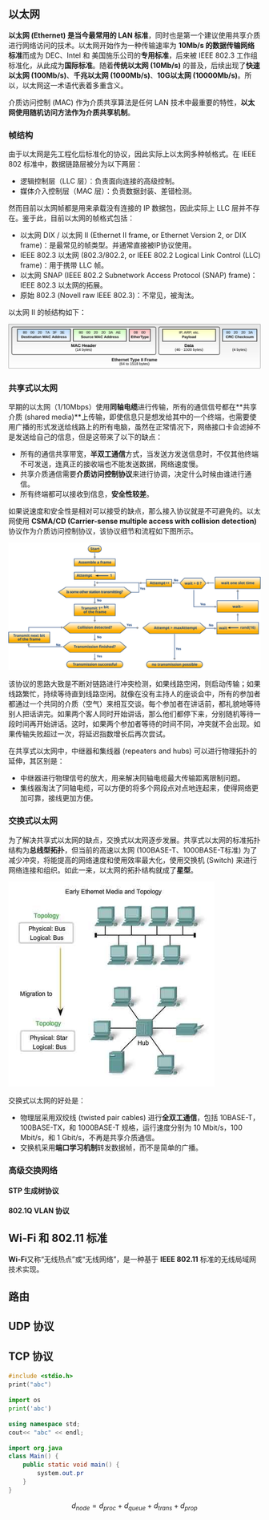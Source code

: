 ## 以太网

**以太网 (Ethernet) 是当今最常用的 LAN 标准**，同时也是第一个建议使用共享介质进行网络访问的技术。以太网开始作为一种传输速率为 **10Mb/s 的数据传输网络标准**而成为 DEC、Intel 和 美国施乐公司的**专用标准**，后来被 IEEE 802.3 工作组标准化，从此成为**国际标准**。随着**传统以太网 (10Mb/s)** 的普及，后续出现了**快速以太网 (100Mb/s)**、**千兆以太网 (1000Mb/s)**、**10G以太网 (10000Mb/s)**。所以，以太网这一术语代表着多重含义。

介质访问控制 (MAC) 作为介质共享算法是任何 LAN 技术中最重要的特性，**以太网使用随机访问方法作为介质共享机制**。

### 帧结构

由于以太网是先工程化后标准化的协议，因此实际上以太网多种帧格式。在 IEEE 802 标准中，数据链路层被分为以下两层：

- 逻辑控制层（LLC 层）：负责面向连接的高级控制。
- 媒体介入控制层（MAC 层）：负责数据封装、差错检测。

然而目前以太网帧都是用来承载没有连接的 IP 数据包，因此实际上 LLC 层并不存在。鉴于此，目前以太网的帧格式包括：

- 以太网 DIX / 以太网 II (Ethernet II frame, or Ethernet Version 2, or DIX frame)：是最常见的帧类型。并通常直接被IP协议使用。
- IEEE 802.3 以太网 (802.3/802.2, or IEEE 802.2 Logical Link Control (LLC) frame)：用于携带 LLC 帧。
- 以太网 SNAP (IEEE 802.2 Subnetwork Access Protocol (SNAP) frame)：IEEE 802.3 以太网的拓展。
- 原始 802.3 (Novell raw IEEE 802.3)：不常见，被淘汰。

以太网 II 的帧结构如下：

![ethernet-2-frame](media/Ethernet_Type_II_Frame_format.svg)

### 共享式以太网

早期的以太网（1/10Mbps）使用**同轴电缆**进行传输，所有的通信信号都在**共享介质 (shared media)**上传输，即使信息只是想发给其中的一个终端，也需要使用广播的形式发送给线路上的所有电脑，虽然在正常情况下，网络接口卡会滤掉不是发送给自己的信息，但是这带来了以下的缺点：

- 所有的通信共享带宽，**半双工通信**方式，当发送方发送信息时，不仅其他终端不可发送，连真正的接收端也不能发送数据，网络速度慢。
- 共享介质通信需要**介质访问控制协议**来进行协调，决定什么时候由谁进行通信。
- 所有终端都可以接收到信息，**安全性较差**。

如果说速度和安全性是相对可以接受的缺点，那么接入协议就是不可避免的。以太网使用 **CSMA/CD (Carrier-sense multiple access with collision detection)** 协议作为介质访问控制协议，该协议细节和流程如下图所示。

![CSMACD-Algorithm](media/CSMACD-Algorithm.svg)

该协议的思路大致是不断对链路进行冲突检测，如果线路空闲，则启动传输；如果线路繁忙，持续等待直到线路空闲。就像在没有主持人的座谈会中，所有的参加者都通过一个共同的介质（空气）来相互交谈。每个参加者在讲话前，都礼貌地等待别人把话讲完。如果两个客人同时开始讲话，那么他们都停下来，分别随机等待一段时间再开始讲话。这时，如果两个参加者等待的时间不同，冲突就不会出现。如果传输失败超过一次，将延迟指数增长后再次尝试。

在共享式以太网中，中继器和集线器 (repeaters and hubs) 可以进行物理拓扑的延伸，其区别是：

- 中继器进行物理信号的放大，用来解决同轴电缆最大传输距离限制问题。
- 集线器淘汰了同轴电缆，可以方便的将多个网段点对点地连起来，使得网络更加可靠，接线更加方便。

### 交换式以太网

为了解决共享式以太网的缺点，交换式以太网逐步发展。共享式以太网的标准拓扑结构为**总线型拓扑**，但当前的高速以太网 (100BASE-T、1000BASE-T标准) 为了减少冲突，将能提高的网络速度和使用效率最大化，使用交换机 (Switch) 来进行网络连接和组织。如此一来，以太网的拓扑结构就成了**星型**。

![ethernet-topology](media/c9b5fc26e4e5b5ef13d7c53396d47bf3.jpg)

交换式以太网的好处是：

- 物理层采用双绞线 (twisted pair cables) 进行**全双工通信**，包括 10BASE-T，100BASE-TX，和 1000BASE-T 规格，运行速度分别为 10 Mbit/s，100 Mbit/s，和 1 Gbit/s，不再是共享介质通信。
- 交换机采用**端口学习机制**转发数据帧，而不是简单的广播。

### 高级交换网络

#### STP 生成树协议

#### 802.1Q VLAN 协议

## Wi-Fi 和 802.11 标准

**Wi-Fi**又称“无线热点”或“无线网络”，是一种基于 **IEEE 802.11** 标准的无线局域网技术实现。

## 路由

## UDP 协议

## TCP 协议





```c
#include <stdio.h>
print("abc")
```

```python
import os
print('abc')
```

```cpp
using namespace std;
cout<< "abc" << endl;
```

```java
import org.java
class Main() {
    public static void main() {
        system.out.pr
    }
}
```

$$ d_{node} = d_{proc} + d_{queue} + d_{trans} + d_{prop} $$ 
